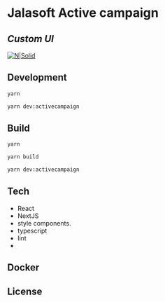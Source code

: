 # Jalasoft Active campaign
## _Custom UI_

[![N|Solid](https://www.jalasoft.com/img/icon-75.ico)](https://jalasoft.com/)

## Development

```sh
yarn
```
```sh
yarn dev:activecampaign
```

## Build

```sh
yarn
```
```sh
yarn build
```
```sh
yarn dev:activecampaign
```

## Tech

- React
- NextJS
- style components.
- typescript
- lint
- 

## Docker

## License
